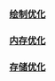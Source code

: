### [绘制优化](https://github.com/ningbaoqi/PerformanceOptimization/blob/master/README-huizhi.md)
### [内存优化](https://github.com/ningbaoqi/PerformanceOptimization/blob/master/README-neicun.md)
### [存储优化](https://github.com/ningbaoqi/PerformanceOptimization/blob/master/README-cunchu.md)
